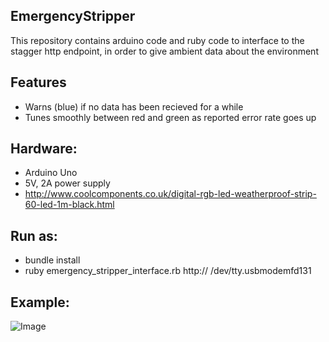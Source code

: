 ## EmergencyStripper

This repository contains arduino code and ruby code to interface to the stagger http endpoint, in order to give ambient data about the environment

## Features

- Warns (blue) if no data has been recieved for a while
- Tunes smoothly between red and green as reported error rate goes up

## Hardware:

- Arduino Uno
- 5V, 2A power supply
- http://www.coolcomponents.co.uk/digital-rgb-led-weatherproof-strip-60-led-1m-black.html

## Run as:

- bundle install
- ruby emergency_stripper_interface.rb http://<http endpoint> /dev/tty.usbmodemfd131

## Example:

![Image](../blob/master/example.gif?raw=true)

